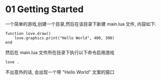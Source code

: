 # 01 Getting Started

一个简单的游戏,创建一个目录,然后在该目录下新建 main.lua 文件, 内容如下:

```
function love.draw()
    love.graphics.print("Hello World", 400, 300)
end
```

然后在 main.lua 文件所在目录下执行以下命令启用游戏

```
love .
```

不出意外的话, 会出现一个带 "Hello World" 文案的窗口
